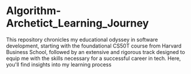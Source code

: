 # Algorithm-Archetict_Learning_Journey
This repository chronicles my educational odyssey in software development, starting with the foundational CS50T course from Harvard Business School, followed by an extensive and rigorous track designed to equip me with the skills necessary for a successful career in tech. Here, you'll find insights into my learning process
